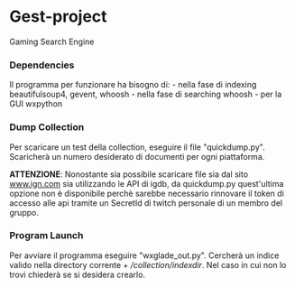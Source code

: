 # Gest-project
 Gaming Search Engine
 
### Dependencies

Il programma per funzionare ha bisogno di:
    - nella fase di indexing beautifulsoup4, gevent, whoosh
    - nella fase di searching whoosh
    - per la GUI wxpython

### Dump Collection

Per scaricare un test della collection, eseguire il file "quickdump.py". Scaricherà un numero desiderato
di documenti per ogni piattaforma.

**ATTENZIONE**: Nonostante sia possibile scaricare file sia dal sito www.ign.com sia utilizzando le API di igdb, da quickdump.py
quest\'ultima opzione non è disponibile perchè sarebbe necessario rinnovare il token di accesso alle api tramite un SecretId di twitch personale
di un membro del gruppo.

### Program Launch

Per avviare il programma eseguire "wxglade_out.py". Cercherà un indice valido nella directory corrente + */collection/indexdir*. Nel caso in cui non lo
trovi chiederà se si desidera crearlo.